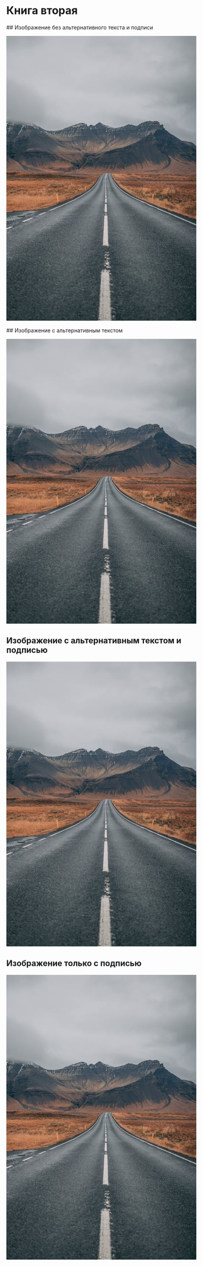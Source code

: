 # Книга вторая

## Изображение без альтернативного текста и подписи

![](img/road.jpg)

## Изображение с альтернативным текстом

![Альтернативный текст](img/road.jpg)

## Изображение с альтернативным текстом и подписью

![Альтернативный текст](img/road.jpg "Рис. 1. Двухполосная дорога.")

## Изображение только с подписью

![](img/road.jpg "Рис. 1. Двухполосная дорога.")